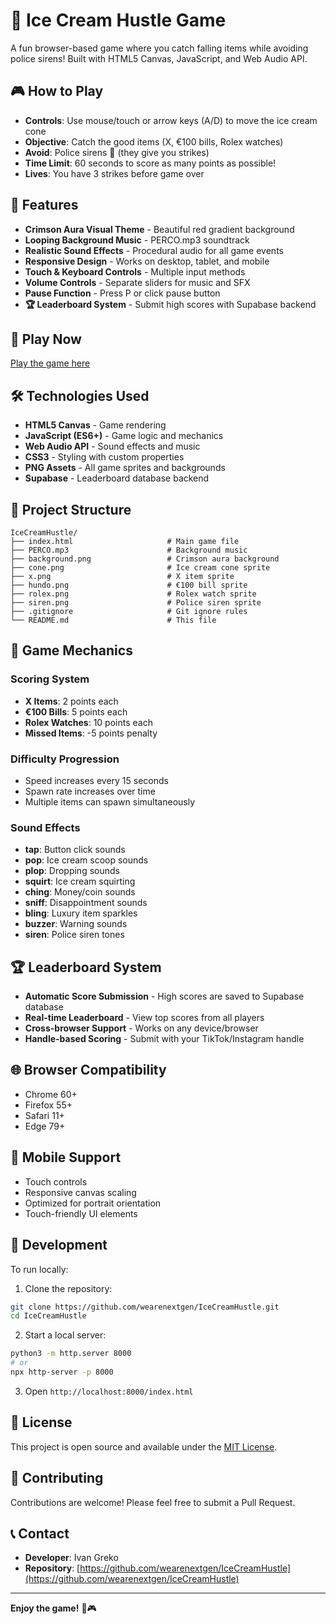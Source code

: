 # 🍦 Ice Cream Hustle Game

A fun browser-based game where you catch falling items while avoiding police sirens! Built with HTML5 Canvas, JavaScript, and Web Audio API.

## 🎮 How to Play

- **Controls**: Use mouse/touch or arrow keys (A/D) to move the ice cream cone
- **Objective**: Catch the good items (X, €100 bills, Rolex watches)
- **Avoid**: Police sirens 🚨 (they give you strikes)
- **Time Limit**: 60 seconds to score as many points as possible!
- **Lives**: You have 3 strikes before game over

## 🎵 Features

- **Crimson Aura Visual Theme** - Beautiful red gradient background
- **Looping Background Music** - PERCO.mp3 soundtrack
- **Realistic Sound Effects** - Procedural audio for all game events
- **Responsive Design** - Works on desktop, tablet, and mobile
- **Touch & Keyboard Controls** - Multiple input methods
- **Volume Controls** - Separate sliders for music and SFX
- **Pause Function** - Press P or click pause button
- **🏆 Leaderboard System** - Submit high scores with Supabase backend

## 🚀 Play Now

[Play the game here](https://wearenextgen.github.io/IceCreamHustle/)

## 🛠️ Technologies Used

- **HTML5 Canvas** - Game rendering
- **JavaScript (ES6+)** - Game logic and mechanics
- **Web Audio API** - Sound effects and music
- **CSS3** - Styling with custom properties
- **PNG Assets** - All game sprites and backgrounds
- **Supabase** - Leaderboard database backend

## 📁 Project Structure

```
IceCreamHustle/
├── index.html                     # Main game file
├── PERCO.mp3                      # Background music
├── background.png                 # Crimson aura background
├── cone.png                       # Ice cream cone sprite
├── x.png                          # X item sprite
├── hundo.png                      # €100 bill sprite
├── rolex.png                      # Rolex watch sprite
├── siren.png                      # Police siren sprite
├── .gitignore                     # Git ignore rules
└── README.md                      # This file
```

## 🎯 Game Mechanics

### Scoring System
- **X Items**: 2 points each
- **€100 Bills**: 5 points each  
- **Rolex Watches**: 10 points each
- **Missed Items**: -5 points penalty

### Difficulty Progression
- Speed increases every 15 seconds
- Spawn rate increases over time
- Multiple items can spawn simultaneously

### Sound Effects
- **tap**: Button click sounds
- **pop**: Ice cream scoop sounds
- **plop**: Dropping sounds
- **squirt**: Ice cream squirting
- **ching**: Money/coin sounds
- **sniff**: Disappointment sounds
- **bling**: Luxury item sparkles
- **buzzer**: Warning sounds
- **siren**: Police siren tones

## 🏆 Leaderboard System

- **Automatic Score Submission** - High scores are saved to Supabase database
- **Real-time Leaderboard** - View top scores from all players
- **Cross-browser Support** - Works on any device/browser
- **Handle-based Scoring** - Submit with your TikTok/Instagram handle

## 🌐 Browser Compatibility

- Chrome 60+
- Firefox 55+
- Safari 11+
- Edge 79+

## 📱 Mobile Support

- Touch controls
- Responsive canvas scaling
- Optimized for portrait orientation
- Touch-friendly UI elements

## 🔧 Development

To run locally:

1. Clone the repository:
```bash
git clone https://github.com/wearenextgen/IceCreamHustle.git
cd IceCreamHustle
```

2. Start a local server:
```bash
python3 -m http.server 8000
# or
npx http-server -p 8000
```

3. Open `http://localhost:8000/index.html`

## 📄 License

This project is open source and available under the [MIT License](LICENSE).

## 🤝 Contributing

Contributions are welcome! Please feel free to submit a Pull Request.

## 📞 Contact

- **Developer**: Ivan Greko
- **Repository**: [https://github.com/wearenextgen/IceCreamHustle](https://github.com/wearenextgen/IceCreamHustle)

---

**Enjoy the game!** 🍦🎮
